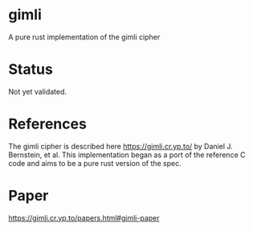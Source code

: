 # gimli
A pure rust implementation of the gimli cipher

# Status
Not yet validated.

# References
The gimli cipher is described here https://gimli.cr.yp.to/ by Daniel J. Bernstein, et al. 
This implementation began as a port of the reference C code and aims to be a pure rust version of the spec.

# Paper
https://gimli.cr.yp.to/papers.html#gimli-paper